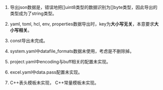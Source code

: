 1. 导出json数据是，错误地把[]uint8类型的数据识别为[]byte类型，因此导出的类型成为了string类型。

2. yaml, toml, hcl, env, properties数据导出时，key为**大小写无关**，本意要求**大小写相关**。

3. const导出未完成。

4. system.yaml中datafile_formats数据未使用，考虑是不删除掉。

5. project.yaml中encoding与buff相关的配置未实现。

6. excel.yaml中data.pass配置未实现。

7. C++表头模板未实现， C++常量模板未实现。